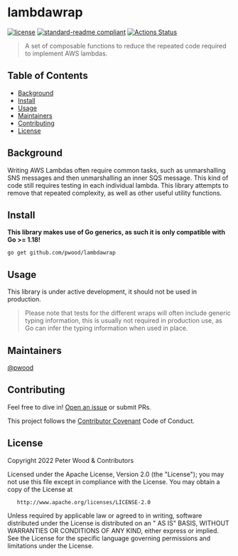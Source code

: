 # lambdawrap

[![license](https://img.shields.io/github/license/pwood/lambdawrap.svg)](https://github.com/pwood/lambdawrap/blob/master/LICENSE)
[![standard-readme compliant](https://img.shields.io/badge/standard--readme-OK-green.svg)](https://github.com/RichardLitt/standard-readme)
[![Actions Status](https://github.com/pwood/lambdawrap/workflows/main/badge.svg)](https://github.com/pwood/lambdawrap/actions)

> A set of composable functions to reduce the repeated code required to implement AWS lambdas.

## Table of Contents

- [Background](#background)
- [Install](#install)
- [Usage](#usage)
- [Maintainers](#maintainers)
- [Contributing](#contributing)
- [License](#license)

## Background

Writing AWS Lambdas often require common tasks, such as unmarshalling SNS messages and then unmarshalling an inner SQS
message. This kind of code still requires testing in each individual lambda. This library attempts to remove that 
repeated complexity, as well as other useful utility functions. 

## Install

**This library makes use of Go generics, as such it is only compatible with Go >= 1.18!**

```shell
go get github.com/pwood/lambdawrap
```

## Usage

This library is under active development, it should not be used in production. 

> Please note that tests for the different wraps will often include generic typing information, this is usually not
> required in production use, as Go can infer the typing information when used in place.

## Maintainers

[@pwood](https://github.com/pwood)

## Contributing

Feel free to dive in! [Open an issue](https://github.com/pwood/lambdawrap/issues/new) or submit PRs.

This project follows the [Contributor Covenant](https://www.contributor-covenant.org/version/1/4/code-of-conduct/) Code
of Conduct.

## License

Copyright 2022 Peter Wood & Contributors

Licensed under the Apache License, Version 2.0 (the "License"); you may not use this file except in compliance with the
License. You may obtain a copy of the License at

       http://www.apache.org/licenses/LICENSE-2.0

Unless required by applicable law or agreed to in writing, software distributed under the License is distributed on an "
AS IS" BASIS, WITHOUT WARRANTIES OR CONDITIONS OF ANY KIND, either express or implied. See the License for the specific
language governing permissions and limitations under the License.